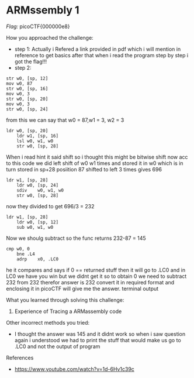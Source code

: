 # ARMssembly 1 

*Flag:* picoCTF{000000e8}

How you approached the challenge:

- step 1: Actually i Refered a link provided in pdf which i will mention in reference to get basics after that when i read the program step by step i got the flag!!!
- step 2:
```
str	w0, [sp, 12]
mov	w0, 87
str	w0, [sp, 16]
mov	w0, 3
str	w0, [sp, 20]
mov	w0, 3
str	w0, [sp, 24]
```
from this we can say that w0 = 87,w1 = 3, w2 = 3
```
ldr	w0, [sp, 20]
	ldr	w1, [sp, 16]
	lsl	w0, w1, w0
	str	w0, [sp, 28]
```
When i read hint it said shift so i thought this might be bitwise shift
now acc to this code we did left shift of w0 w1 times and stored it in w0 which is in turn stored in sp+28 posiition
87 shifted to left 3 times gives 696
```
ldr	w1, [sp, 28]
	ldr	w0, [sp, 24]
	sdiv	w0, w1, w0
	str	w0, [sp, 28]
``` 
now they divided to get 696/3 = 232

```
ldr	w1, [sp, 28]
	ldr	w0, [sp, 12]
	sub	w0, w1, w0
```
Now we shoulg subtract
so the func returns 232-87 = 145

```
cmp	w0, 0
	bne	.L4
	adrp	x0, .LC0
```
he it compares and says if 0 == returned stuff then it will go to .LC0 and in LC0 we have you win
but we didnt get it
so to obtain 0 we need to subtract 232 from 232 therefor answer is 232 convert it in required format and enclosing it in picoCTF will give me the answer.
terminal output

What you learned through solving this challenge:

1. Experience of Tracing a ARMassembly code

Other incorrect methods you tried:

- I thought the answer was 145 and it didnt work so when i saw question again i understood we had to print the stuff that would make us go to .LC0 and not the output of program
  
References

- https://www.youtube.com/watch?v=1d-6Hv1c39c
